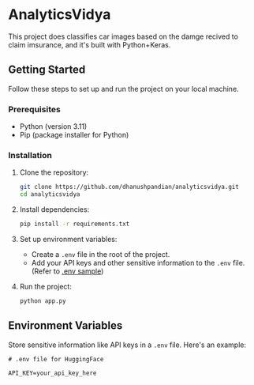 ﻿# AnalyticsVidya

This project does classifies car images based on the damge recived to claim imsurance, and it's built with Python+Keras.

## Getting Started

Follow these steps to set up and run the project on your local machine.

### Prerequisites

- Python (version 3.11)
- Pip (package installer for Python)

### Installation

1. Clone the repository:

    ```bash
    git clone https://github.com/dhanushpandian/analyticsvidya.git
    cd analyticsvidya
    ```

2. Install dependencies:

    ```bash
    pip install -r requirements.txt
    ```

3. Set up environment variables:

    - Create a `.env` file in the root of the project.
    - Add your API keys and other sensitive information to the `.env` file. (Refer to [.env sample](#env-sample))

4. Run the project:

    ```bash
    python app.py
    ```

## Environment Variables

Store sensitive information like API keys in a `.env` file. Here's an example:

```plaintext
# .env file for HuggingFace

API_KEY=your_api_key_here

